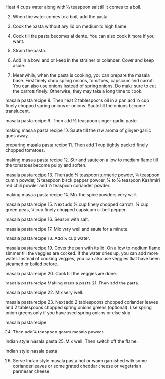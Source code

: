 Heat 4 cups water along with ½ teaspoon salt till it comes to a boil.

2. When the water comes to a boil, add the pasta.

3. Cook the pasta without any lid on medium to high flame.


4. Cook till the pasta becomes al dente. You can also cook it more if you want.


5. Strain the pasta.


6. Add in a bowl and or keep in the strainer or colander. Cover and keep aside.



7. Meanwhile, when the pasta is cooking, you can prepare the masala base. First finely chop spring onions, tomatoes, capsicum and carrot. You can also use onions instead of spring onions. Do make sure to cut the carrots finely. Otherwise, they may take a long time to cook.

masala pasta recipe
8. Then heat 2 tablespoons oil in a pan.add ⅓ cup finely chopped spring onions or onions. Saute till the onions become translucent.

masala pasta recipe
9. Then add ½ teaspoon ginger-garlic paste.

making masala pasta recipe
10. Saute till the raw aroma of ginger-garlic goes away.

preparing masala pasta recipe
11. Then add 1 cup tightly packed finely chopped tomatoes.

making masala pasta recipe
12. Stir and saute on a low to medium flame till the tomatoes become pulpy and soften.

masala pasta recipe
13. Then add ¼ teaspoon turmeric powder, ¼ teaspoon cumin powder, ¼ teaspoon black pepper powder, ¼ to ½ teaspoon Kashmiri red chili powder and ½ teaspoon coriander powder.

making masala pasta recipe
14. Mix the spice powders very well.

masala pasta recipe
15. Next add ⅓ cup finely chopped carrots, ¼ cup green peas, ¼ cup finely chopped capsicum or bell pepper.

masala pasta recipe
16. Season with salt.

masala pasta recipe
17. Mix very well and saute for a minute.

masala pasta recipe
18. Add ½ cup water.

masala pasta recipe
19. Cover the pan with its lid. On a low to medium flame simmer till the veggies are cooked. If the water dries up, you can add more water. Instead of cooking veggies, you can also use veggies that have been steamed or boiled before.

masala pasta recipe
20. Cook till the veggies are done.

masala pasta recipe
Making masala pasta
21. Then add the pasta.




masala pasta recipe
22. Mix very well.

masala pasta recipe
23. Next add 2 tablespoons chopped coriander leaves and 2 tablespoons chopped spring onions greens (optional). Use spring onion greens only if you have used spring onions or else skip.

masala pasta recipe



24. Then add ¼ teaspoon garam masala powder.

Indian style masala pasta
25. Mix well. Then switch off the flame.

Indian style masala pasta



26. Serve Indian style masala pasta hot or warm garnished with some coriander leaves or some grated cheddar cheese or vegetarian parmesan cheese.